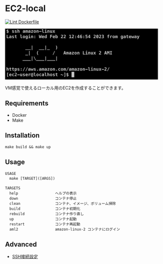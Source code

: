 # EC2-local
[![Lint Dockerfile](https://github.com/Jpsern/ec2-local/actions/workflows/hadolint.yml/badge.svg)](https://github.com/Jpsern/ec2-local/actions/workflows/hadolint.yml)

![](/docs/images/ssh.png)

VM感覚で使えるローカル用のEC2を作成することができます。

## Requirements
- Docker
- Make

## Installation
```
make build && make up
```

## Usage
```
USAGE
  make [TARGET]([ARGS])

TARGETS
  help                 ヘルプの表示
  down                 コンテナ停止
  clean                コンテナ、イメージ、ボリューム掃除
  build                コンテナ初期化
  rebuild              コンテナ作り直し
  up                   コンテナ起動
  restart              コンテナ再起動
  aml2                 amazon-linux-2 コンテナにログイン
```

## Advanced
- [SSH接続設定](/docs/setup-ssh.md)
